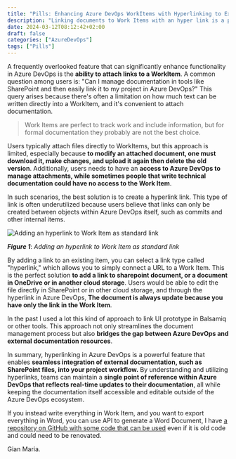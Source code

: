 ```yaml
---
title: "Pills: Enhancing Azure DevOps WorkItems with Hyperlinking to External Documentation"
description: "Linking documents to Work Items with an hyper link is a perfect way to integrate external documentation in your Process and keep everything in track on Azure DevOps."
date: 2024-03-12T08:12:42+02:00
draft: false
categories: ["AzureDevOps"]
tags: ["Pills"]
---
```


A frequently overlooked feature that can significantly enhance functionality in Azure DevOps is the **ability to attach links to a WorkItem**. A common question among users is: "Can I manage documentation in tools like SharePoint and then easily link it to my project in Azure DevOps?" This query arises because there's often a limitation on how much text can be written directly into a WorkItem, and it's convenient to attach documentation.

> Work Items are perfect to track work and include information, but for formal documentation they probably are not the best choice.

Users typically attach files directly to WorkItems, but this approach is limited, especially because **to modify an attached document, one must download it, make changes, and upload it again then delete the old version**. Additionally, users needs to have an **access to Azure DevOps to manage attachments, while sometimes people that write technical documentation could have no access to the Work Item**.

In such scenarios, the best solution is to create a hyperlink link. This type of link is often underutilized because users  believe that links can only be created between objects within Azure DevOps itself, such as commits and other internal items.

![Adding an hyperlink to Work Item as standard link](../images/hyperlink-link.png)

***Figure 1***: *Adding an hyperlink to Work Item as standard link*

By adding a link to an existing item, you can select a link type called "hyperlink," which allows you to simply connect a URL to a Work Item. This is the perfect solution **to add a link to sharepoint document, or a document in OneDrive or in another cloud storage**. Users would be able to edit the file directly in SharePoint or in other cloud storage, and through the hyperlink in Azure DevOps, **The document is always update because you have only the link in the Work Item**.

In the past I used a lot this kind of approach to link UI prototype in Balsamiq or other tools. This approach not only streamlines the document management process but also **bridges the gap between Azure DevOps and external documentation resources**.

In summary, hyperlinking in Azure DevOps is a powerful feature that enables **seamless integration of external documentation, such as SharePoint files, into your project workflow.** By understanding and utilizing hyperlinks, teams can maintain a **single point of reference within Azure DevOps that reflects real-time updates to their documentation**, all while keeping the documentation itself accessible and editable outside of the Azure DevOps ecosystem.

If you instead write everything in Work Item, and you want to export everything in Word, you can use API to generate a Word Document, I have [a repository on GitHub with some code that can be used](https://github.com/alkampfergit/AzureDevopsWordPlayground) even if it is old code and could need to be renovated.

Gian Maria.